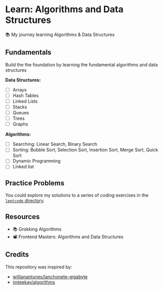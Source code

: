 # Learn: Algorithms and Data Structures

📚 My journey learning Algorithms &amp; Data Structures

## Fundamentals

Build the the foundation by learning the fundamental algorithms and data structures

**Data Structures:**

- [ ] Arrays
- [ ] Hash Tables
- [ ] Linked Lists
- [ ] Stacks
- [ ] Queues
- [ ] Trees
- [ ] Graphs

**Algorithms:**

- [ ] Searching: Linear Search, Binary Search
- [ ] Sorting: Bubble Sort, Selection Sort, Insertion Sort, Merge Sort, Quick Sort
- [ ] Dynamic Programming
- [ ] Linked list

## Practice Problems

You could explore my solutions to a series of coding exercises in the [`leetcode` directory](./leetcode/).

## Resources

- 📚 Grokking Algorithms
- 📽️ Frontend Masters: Algorithms and Data Structures

## Credits

This repository was inspired by:

- [willianantunes/lanchonete-gigabyte](https://github.com/willianantunes/lanchonete-gigabyte)
- [imteekay/algorithms](https://github.com/imteekay/algorithms)
